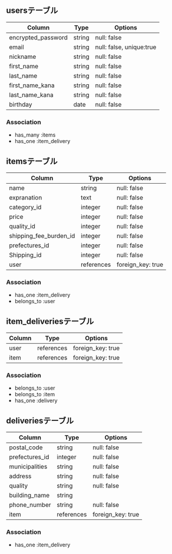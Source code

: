 ## usersテーブル

| Column             | Type       | Options                  |
| ------------------ | ---------- | ------------------------ |       
| encrypted_password | string     | null: false              |
| email              | string     | null: false, unique:true |
| nickname           | string     | null: false              |
| first_name         | string     | null: false              |
| last_name          | string     | null: false              |
| first_name_kana    | string     | null: false              |
| last_name_kana     | string     | null: false              |
| birthday           | date       | null: false              |

### Association

- has_many :items
- has_one  :item_delivery

## itemsテーブル

| Column                   | Type       | Options           |
| -------------------------| ---------- | ------------------|
| name                     | string     | null: false       |
| expranation              | text       | null: false       |
| category_id              | integer    | null: false       |
| price                    | integer    | null: false       |
| quality_id               | integer    | null: false       |
| shipping_fee_burden_id   | integer    | null: false       |
| prefectures_id           | integer    | null: false       |
| Shipping_id              | integer    | null: false       |
| user                     | references | foreign_key: true |

### Association

- has_one :item_delivery
- belongs_to :user

## item_deliveriesテーブル

| Column   | Type       | Options           |
| -------- | ---------- | ----------------- |
| user     | references | foreign_key: true |
| item     | references | foreign_key: true |

### Association

- belongs_to :user
- belongs_to :item
- has_one :delivery

## deliveriesテーブル

| Column              | Type       | Options           |
| --------------------| ---------- | ----------------- |
| postal_code         | string     | null: false       |
| prefectures_id      | integer    | null: false       |
| municipalities      | string     | null: false       |
| address             | string     | null: false       |
| quality             | string     | null: false       |
| building_name       | string     |                   |
| phone_number        | string     | null: false       |
| item                | references | foreign_key: true |

### Association

- has_one :item_delivery

